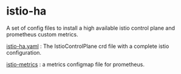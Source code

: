 # istio-ha
A set of config files to install  a high available istio control plane and prometheus custom metrics.

[istio-ha.yaml](https://github.com/dakario/istio-ha/blob/master/istio-ha.yaml) : The IstioControlPlane crd file with a complete istio configuration.

[istio-metrics](https://github.com/dakario/istio-ha/blob/master/istio-metrics.yaml) : a metrics configmap file for prometheus.
